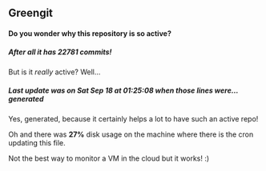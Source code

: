 ## Greengit

#### Do you wonder why this repository is so active?

##### After all it has 22781 commits!

But is it *really* active? Well...

##### Last update was on Sat Sep 18 at 01:25:08 when those lines were... generated

Yes, generated, because it certainly helps a lot to have such an active repo!

Oh and there was **27%** disk usage on the machine
where there is the cron updating this file.

Not the best way to monitor a VM in the cloud but it works! :)
